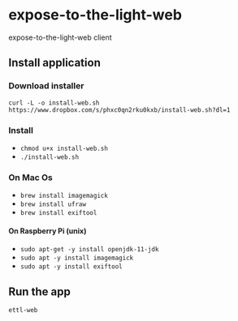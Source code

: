 # expose-to-the-light-web
expose-to-the-light-web client

## Install application
### Download installer
`curl -L -o install-web.sh https://www.dropbox.com/s/phxc0qn2rku0kxb/install-web.sh?dl=1`

### Install
* `chmod u+x install-web.sh`
* `./install-web.sh`

### On Mac Os
* `brew install imagemagick`
* `brew install ufraw`
* `brew install exiftool`

#### On Raspberry Pi (unix)
* `sudo apt-get -y install openjdk-11-jdk`
* `sudo apt -y install imagemagick`
* `sudo apt -y install exiftool`

## Run the app
`ettl-web`

